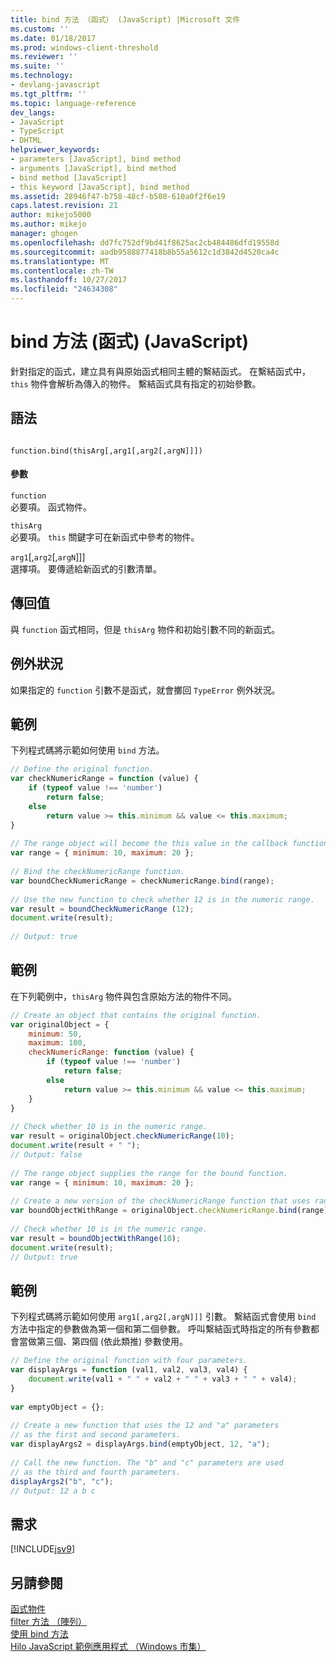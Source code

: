 ```yaml
---
title: bind 方法 （函式） (JavaScript) |Microsoft 文件
ms.custom: ''
ms.date: 01/18/2017
ms.prod: windows-client-threshold
ms.reviewer: ''
ms.suite: ''
ms.technology:
- devlang-javascript
ms.tgt_pltfrm: ''
ms.topic: language-reference
dev_langs:
- JavaScript
- TypeScript
- DHTML
helpviewer_keywords:
- parameters [JavaScript], bind method
- arguments [JavaScript], bind method
- bind method [JavaScript]
- this keyword [JavaScript], bind method
ms.assetid: 28946f47-b758-48cf-b508-610a0f2f6e19
caps.latest.revision: 21
author: mikejo5000
ms.author: mikejo
manager: ghogen
ms.openlocfilehash: dd7fc752df9bd41f8625ac2cb484486dfd19558d
ms.sourcegitcommit: aadb9588877418b8b55a5612c1d3842d4520ca4c
ms.translationtype: MT
ms.contentlocale: zh-TW
ms.lasthandoff: 10/27/2017
ms.locfileid: "24634308"
---
```

# <a name="bind-method-function-javascript"></a>bind 方法 (函式) (JavaScript)
針對指定的函式，建立具有與原始函式相同主體的繫結函式。 在繫結函式中，`this` 物件會解析為傳入的物件。 繫結函式具有指定的初始參數。  
  
## <a name="syntax"></a>語法  
  
```  
  
function.bind(thisArg[,arg1[,arg2[,argN]]])  
```  
  
#### <a name="parameters"></a>參數  
 `function`  
 必要項。 函式物件。  
  
 `thisArg`  
 必要項。 `this` 關鍵字可在新函式中參考的物件。  
  
 `arg1`[,`arg2`[,`argN`]]]  
 選擇項。 要傳遞給新函式的引數清單。  
  
## <a name="return-value"></a>傳回值  
 與 `function` 函式相同，但是 `thisArg` 物件和初始引數不同的新函式。  
  
## <a name="exceptions"></a>例外狀況  
 如果指定的 `function` 引數不是函式，就會擲回 `TypeError` 例外狀況。  
  
## <a name="example"></a>範例  
 下列程式碼將示範如何使用 `bind` 方法。  
  
```JavaScript  
// Define the original function.  
var checkNumericRange = function (value) {  
    if (typeof value !== 'number')  
        return false;  
    else  
        return value >= this.minimum && value <= this.maximum;  
}  
  
// The range object will become the this value in the callback function.  
var range = { minimum: 10, maximum: 20 };  
  
// Bind the checkNumericRange function.  
var boundCheckNumericRange = checkNumericRange.bind(range);  
  
// Use the new function to check whether 12 is in the numeric range.  
var result = boundCheckNumericRange (12);  
document.write(result);  
  
// Output: true  
```  
  
## <a name="example"></a>範例  
 在下列範例中，`thisArg` 物件與包含原始方法的物件不同。  
  
```JavaScript  
// Create an object that contains the original function.  
var originalObject = {  
    minimum: 50,  
    maximum: 100,  
    checkNumericRange: function (value) {  
        if (typeof value !== 'number')  
            return false;  
        else  
            return value >= this.minimum && value <= this.maximum;  
    }  
}  
  
// Check whether 10 is in the numeric range.  
var result = originalObject.checkNumericRange(10);  
document.write(result + " ");  
// Output: false  
  
// The range object supplies the range for the bound function.  
var range = { minimum: 10, maximum: 20 };  
  
// Create a new version of the checkNumericRange function that uses range.  
var boundObjectWithRange = originalObject.checkNumericRange.bind(range);  
  
// Check whether 10 is in the numeric range.  
var result = boundObjectWithRange(10);  
document.write(result);  
// Output: true  
```  
  
## <a name="example"></a>範例  
 下列程式碼將示範如何使用 `arg1[,arg2[,argN]]]` 引數。 繫結函式會使用 `bind` 方法中指定的參數做為第一個和第二個參數。 呼叫繫結函式時指定的所有參數都會當做第三個、第四個 (依此類推) 參數使用。  
  
```JavaScript  
// Define the original function with four parameters.  
var displayArgs = function (val1, val2, val3, val4) {  
    document.write(val1 + " " + val2 + " " + val3 + " " + val4);  
}  
  
var emptyObject = {};  
  
// Create a new function that uses the 12 and "a" parameters  
// as the first and second parameters.  
var displayArgs2 = displayArgs.bind(emptyObject, 12, "a");  
  
// Call the new function. The "b" and "c" parameters are used  
// as the third and fourth parameters.  
displayArgs2("b", "c");  
// Output: 12 a b c   
```  
  
## <a name="requirements"></a>需求  
 [!INCLUDE[jsv9](../../javascript/includes/jsv9-md.md)]  
  
## <a name="see-also"></a>另請參閱  
 [函式物件](../../javascript/reference/function-object-javascript.md)   
 [filter 方法 （陣列）](../../javascript/reference/filter-method-array-javascript.md)   
 [使用 bind 方法](../../javascript/advanced/using-the-bind-method-javascript.md)   
 [Hilo JavaScript 範例應用程式 （Windows 市集）](http://hilojs.codeplex.com/SourceControl/latest)